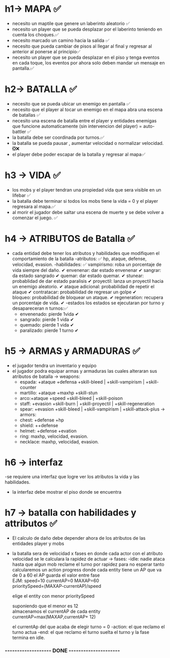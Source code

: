 
# h1-> MAPA	✅
- necesito un maptile que genere un laberinto aleatorio ✅
- necesito un player que se pueda desplazar por el laberinto teniendo en cuenta los choques.✅
- necesito marcado un camino hacia la salida ✅
- necesito que pueda cambiar de  pisos al llegar al final y regresar al anterior al ponerse al principio✅
- necesito un player que se pueda desplazar en el piso y tenga eventos en cada toque, los eventos por ahora solo deben mandar un mensaje en pantalla.✅

# h2-> BATALLA	✅
- necesito que se pueda ubicar un enemigo en pantalla ✅
- necesito que el player al tocar un enemigo en el mapa abra una escena de batallas ✅
- necesito una escena de batalla entre el player y entidades enemigas que funcione automaticamente (sin  intervencion del player) = auto-battler ✅
- la batalla debe ser coordinada por turnos.✅
- la batalla se pueda pausar , aumentar velocidad o normalizar velocidad. ❎❌
- el player debe poder escapar de la batalla y regresar al mapa✅

# h3 -> VIDA	✅
- los mobs y el player tendran una propiedad vida que sera visible en un lifebar ✅
- la batalla debe terminar si todos los mobs tiene la vida = 0 y el player regresara al mapa.✅
- al morir el jugador debe saltar una escena de muerte y se debe volver a comenzar el juego. ✅


# h4 -> ATRIBUTOS de Batalla	✅
- cada entidad debe tener los atributos y habilidades que modifiquen el comportamiento de la batalla
-atributos:  ✅
	 hp, ataque, defense, velocidad, evasion.
-habilidades:  ✅
	vampirismo: roba un porcentaje de vida siempre del daño.	✔
	envenenar: dar estado envenenar				 				✔
	sangrar:  da estado sangrado								✔
	quemar:  dar estado quemar.									✔
    stunear: probablidad de dar estado paralisis				✔
	proyectil: lanza un proyectil hacia un enemigo aleatorio.	✔
	ataque adicional: probabilidad de repetir el ataque			✔
    contratacar: probabilidad de regresar un golpe  			✔  			
	bloqueo: probabilidad de bloquear un ataque.				✔
	regeneration: recupera un porcentaje de vida.				✔
-estados los estados se ejecutaran por turno y desapareceran n turnos:✅
	- envenenado: pierde 1vida									✔
	- sangrado: pierde 1 vida									✔
	- quemado:  pierde 1 vida									✔
	- paralizado: pierde 1 turno								✔

# h5 -> ARMAS y ARMADURAS ✅
- el jugador tendra un inventario y equipo
- el jugador podra equipar armas y armaduras las cuales alteraran sus atributos de batalla
-> weapons:
	- espada: +ataque +defensa +skill-bleed | +skill-vampirism | +skill-counter
	- martillo: +ataque +maxhp +skill-stun
	- arco:+ataque +speed +skill-bleed | +skill-poison
	- staff: +evasion +skill-burn | +skill-proyectil | +skill-regeneration
	- spear: +evasion +skill-bleed | +skill-vampirism | +skill-attack-plus
-> armors:
	- chest: +defense +hp 
	- shield: ++defense
	- helmet: +defense +evation
 	- ring:  maxhp, velocidad, evasion.
	- necklace: maxhp, velocidad, evasion.

# h6 -> interfaz
-se requiere una interfaz que logre ver los atributos la vida y las habilidades.
- la interfaz debe mostrar el piso donde se encuentra

# h7 -> batalla con habilidades y attributos ✅
- El calculo de daño debe depender ahora de los atributos de las entidades player y mobs
- la batalla sera de velocidad x fases en donde cada actor con el atributo velocidad se le calculara la rapidez de actuar
 -> fases:
	-idle: nadie ataca hasta que algun mob reclame el turno por rapidez
	para no esperar tanto calcularemos un action progress 
	donde cada entity tiene un AP que va de 0  a 60
	el AP guarda el valor entre fase	
	EJM:
	speed=10
	currentAP=0
	MAXAP=60	
	prioritySpeed=(MAXAP-currentAP)/speed	

	elige el entity con menor prioritySpeed
	
	suponiendo que el menor es 12			
	almacenamos el currentAP de cada entity
	currentAP=max(MAXAP,currentAP+ 12)	
	
	el currentAp del que acaba de elegir turno = 0
	-action: el que reclamo el turno actua
	-end: el que reclamo el turno suelta el turno y la fase termina en idle.


	
### ------------------- DONE ---------------------
